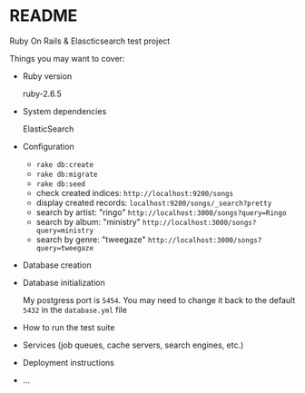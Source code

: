 # README

Ruby On Rails & Elascticsearch test project

Things you may want to cover:

* Ruby version

  ruby-2.6.5

* System dependencies

  ElasticSearch

* Configuration

  - `rake db:create`
  - `rake db:migrate`
  - `rake db:seed`
  - check created indices: `http://localhost:9200/songs`
  - display created records: `localhost:9200/songs/_search?pretty`
  - search by artist: "ringo" `http://localhost:3000/songs?query=Ringo`
  - search by album: "ministry" `http://localhost:3000/songs?query=ministry`
  - search by genre: "tweegaze" `http://localhost:3000/songs?query=tweegaze`

* Database creation

* Database initialization

  My postgress port is `5454`. You may need to change it back to the default `5432` in the `database.yml` file

* How to run the test suite

* Services (job queues, cache servers, search engines, etc.)

* Deployment instructions

* ...
